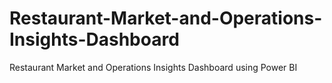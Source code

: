 # Restaurant-Market-and-Operations-Insights-Dashboard
Restaurant Market and Operations Insights Dashboard using Power BI
